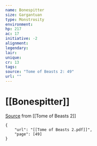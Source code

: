 ```yaml
---
name: Bonespitter
size: Gargantuan
type: Monstrosity
environment: 
hp: 217
ac: 17
initiative: -2
alignment: 
legendary: 
lair: 
unique: 
cr: 13
tags: 
source: "Tome of Beasts 2: 49"
url: ""
---
```

# [[Bonespitter]]

[Source](zotero://open-pdf/library/items/9UQIAB6R?page=49) from [[Tome of Beasts 2]]

```pdf
{
	"url": "[[Tome of Beasts 2.pdf]]",
	"page": [49]
}
```

